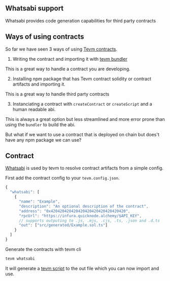 ## Whatsabi support

Whatsabi provides code generation capabilities for third party contracts

## Ways of using contracts

So far we have seen 3 ways of using [Tevm contracts](../contracts).

1. Writing the contract and importing it with [tevm bundler](../bundler/)

This is a great way to handle a contract you are developing.

2. Installing npm package that has Tevm contract solidity or contract artifacts and importing it.

This is a great way to handle third party contracts

3. Instanciating a contract with `createContract` or `createScript` and a human readable abi.

This is always a great option but less streamlined and more error prone than using the `bundler` to build the abi.

But what if we want to use a contract that is deployed on chain but does't have any npm package we can use? 

## Contract

[Whatsabi](https://github.com/shazow/whatsabi) is used by tevm to resolve contract artifacts from a simple config. 

First add the contract config to your `tevm.config.json`. 

```typescript tevm.json
{
  "whatsabi": [
    {
      "name": "Example",
      "description": "An optional description of the contract",
      "address": "0x420420420420420420420420420420420",
      "rpcUrl": "https://infura.quicknode.alchemy/$API_KEY",
      // supports outputing to .js, .mjs, .cjs, .ts, .json and .d.ts
      "out": ["src/generated/Example.sol.ts"]
    }
  ]
}
```

Generate the contracts with tevm cli

```bash usage.sh
tevm whatsabi 
```

It will generate a [tevm script](/reference/tevm/contract/type-defs/Script) to the out file which you can now import and use.


